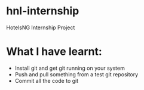 # hnl-internship
HotelsNG Internship Project

# What I have learnt:
* Install git and get git running on your system <br>
* Push and pull something from a test git repository
* Commit all the code to git
